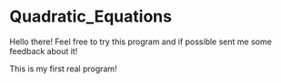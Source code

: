 # Quadratic_Equations
Hello there! Feel free to try this program and if possible sent me some feedback about it!

This is my first real program!
